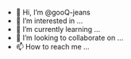 - 👋 Hi, I’m @gooQ-jeans
- 👀 I’m interested in ...
- 🌱 I’m currently learning ...
- 💞️ I’m looking to collaborate on ...
- 📫 How to reach me ...

<!---
gooQ-jeans/gooQ-jeans is a ✨ special ✨ repository because its `README.md` (this file) appears on your GitHub profile.
You can click the Preview link to take a look at your changes.
--->
